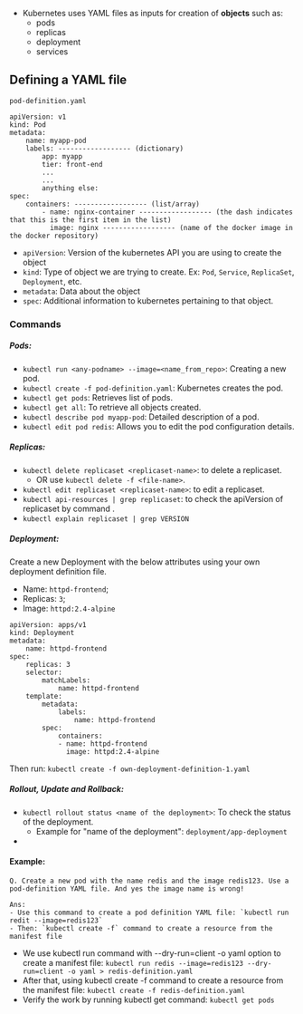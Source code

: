 - Kubernetes uses YAML files as inputs for creation of **objects** such as:
    - pods
    - replicas
    - deployment 
    - services

## Defining a YAML file<br>
`pod-definition.yaml`
```
apiVersion: v1
kind: Pod
metadata:
    name: myapp-pod
    labels: ------------------ (dictionary)
        app: myapp
        tier: front-end
        ...
        ...
        anything else:    
spec:
    containers: ------------------ (list/array)
        - name: nginx-container ------------------ (the dash indicates that this is the first item in the list)
          image: nginx ------------------ (name of the docker image in the docker repository)
```
- `apiVersion`: Version of the kubernetes API you are using to create the object
- `kind`: Type of object we are trying to create. Ex: `Pod`, `Service`, `ReplicaSet`, `Deployment`, etc.
- `metadata`: Data about the object
- `spec`: Additional information to kubernetes pertaining to that object.

### Commands
##### Pods:
- `kubectl run <any-podname> --image=<name_from_repo>`: Creating a new pod.
- `kubectl create -f pod-definition.yaml`: Kubernetes creates the pod.
- `kubectl get pods`: Retrieves list of pods.
- `kubectl get all`: To retrieve all objects created.
- `kubectl describe pod myapp-pod`: Detailed description of a pod.
- `kubectl edit pod redis`: Allows you to edit the pod configuration details.

##### Replicas:
- `kubectl delete replicaset <replicaset-name>`: to delete a replicaset.
    - OR use `kubectl delete -f <file-name>`.
- `kubectl edit replicaset <replicaset-name>`: to edit a replicaset.
- `kubectl api-resources | grep replicaset`: to check the apiVersion of replicaset by command .
- `kubectl explain replicaset | grep VERSION`

##### Deployment:
Create a new Deployment with the below attributes using your own deployment definition file.
<br>
- Name: `httpd-frontend`;
- Replicas: `3`;
- Image: `httpd:2.4-alpine`

```
apiVersion: apps/v1
kind: Deployment
metadata:
    name: httpd-frontend
spec:
    replicas: 3
    selector:
        matchLabels:
            name: httpd-frontend
    template:
        metadata:
            labels:
                name: httpd-frontend
        spec:
            containers:
            - name: httpd-frontend
              image: httpd:2.4-alpine
```

Then run: `kubectl create -f own-deployment-definition-1.yaml`

##### Rollout, Update and Rollback:
- `kubectl rollout status <name of the deployment>`: To check the status of the deployment.
    - Example for "name of the deployment": `deployment/app-deployment`
- 


#### Example:

```
Q. Create a new pod with the name redis and the image redis123. Use a pod-definition YAML file. And yes the image name is wrong!

Ans:
- Use this command to create a pod definition YAML file: `kubectl run redit --image=redis123`
- Then: `kubectl create -f` command to create a resource from the manifest file
```
- We use kubectl run command with --dry-run=client -o yaml option to create a manifest file: `kubectl run redis --image=redis123 --dry-run=client -o yaml > redis-definition.yaml`
- After that, using kubectl create -f command to create a resource from the manifest file: `kubectl create -f redis-definition.yaml`
- Verify the work by running kubectl get command: `kubectl get pods`